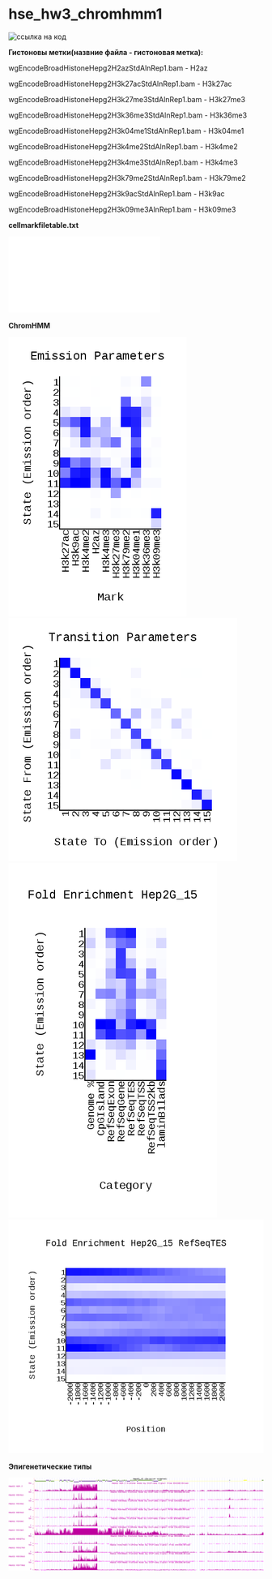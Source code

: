 # hse_hw3_chromhmm1
![ссылка на код](/data/shustrov_hw3_hmm.ipynb)

**Гистоновы метки(назвние файла - гистоновая метка):**

wgEncodeBroadHistoneHepg2H2azStdAlnRep1.bam - H2az

wgEncodeBroadHistoneHepg2H3k27acStdAlnRep1.bam - H3k27ac

wgEncodeBroadHistoneHepg2H3k27me3StdAlnRep1.bam - H3k27me3

wgEncodeBroadHistoneHepg2H3k36me3StdAlnRep1.bam - H3k36me3

wgEncodeBroadHistoneHepg2H3k04me1StdAlnRep1.bam - H3k04me1

wgEncodeBroadHistoneHepg2H3k4me2StdAlnRep1.bam - H3k4me2

wgEncodeBroadHistoneHepg2H3k4me3StdAlnRep1.bam - H3k4me3

wgEncodeBroadHistoneHepg2H3k79me2StdAlnRep1.bam - H3k79me2

wgEncodeBroadHistoneHepg2H3k9acStdAlnRep1.bam - H3k9ac

wgEncodeBroadHistoneHepg2H3k09me3AlnRep1.bam - H3k09me3

**cellmarkfiletable.txt**

![image](data/cellmarkfiletable.txt)

**ChromHMM**

![image](data/emissions_15.png)
![image](data/transitions_15.png)
![image](data/Hep2G_15_overlap.png)
![image](data/Hep2G_15_RefSeqTES_neighborhood.png)

**Эпигенетические типы**

![image](data/Screenshot%202023-04-04%20204116.png)

